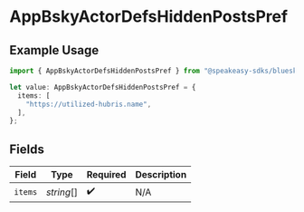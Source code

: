 # AppBskyActorDefsHiddenPostsPref

## Example Usage

```typescript
import { AppBskyActorDefsHiddenPostsPref } from "@speakeasy-sdks/bluesky/models/components";

let value: AppBskyActorDefsHiddenPostsPref = {
  items: [
    "https://utilized-hubris.name",
  ],
};
```

## Fields

| Field              | Type               | Required           | Description        |
| ------------------ | ------------------ | ------------------ | ------------------ |
| `items`            | *string*[]         | :heavy_check_mark: | N/A                |